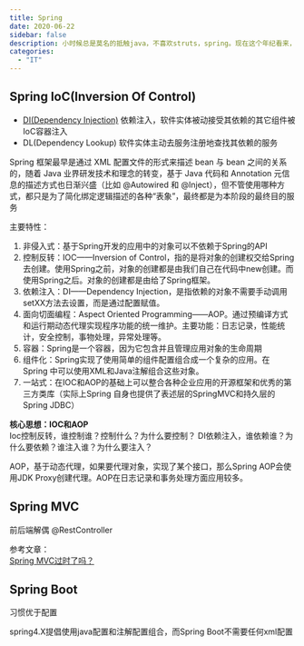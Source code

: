 ```yaml
---
title: Spring
date: 2020-06-22
sidebar: false
description: 小时候总是莫名的抵触java，不喜欢struts，spring。现在这个年纪看来，无知真可怕……学习些Spring
categories:
  - "IT"
---
```


## Spring IoC(Inversion Of Control)

- [DI(Dependency Injection)](https://www.zhihu.com/question/32108444/answer/309208647) 依赖注入，软件实体被动接受其依赖的其它组件被IoC容器注入 
- DL(Dependency Lookup)    软件实体主动去服务注册地查找其依赖的服务

Spring 框架最早是通过 XML 配置文件的形式来描述 bean 与 bean 之间的关系的，随着 Java 业界研发技术和理念的转变，基于 Java 代码和 Annotation 元信息的描述方式也日渐兴盛（比如 @Autowired 和 @Inject），但不管使用哪种方式，都只是为了简化绑定逻辑描述的各种“表象”，最终都是为本阶段的最终目的服务

主要特性：

1. 非侵入式：基于Spring开发的应用中的对象可以不依赖于Spring的API
2. 控制反转：IOC——Inversion of Control，指的是将对象的创建权交给Spring去创建。使用Spring之前，对象的创建都是由我们自己在代码中new创建。而使用Spring之后。对象的创建都是由给了Spring框架。
3. 依赖注入：DI——Dependency Injection，是指依赖的对象不需要手动调用setXX方法去设置，而是通过配置赋值。
4. 面向切面编程：Aspect Oriented Programming——AOP。通过预编译方式和运行期动态代理实现程序功能的统一维护。主要功能：日志记录，性能统计，安全控制，事物处理，异常处理等。  
5. 容器：Spring是一个容器，因为它包含并且管理应用对象的生命周期
6. 组件化：Spring实现了使用简单的组件配置组合成一个复杂的应用。在 Spring 中可以使用XML和Java注解组合这些对象。
7. 一站式：在IOC和AOP的基础上可以整合各种企业应用的开源框架和优秀的第三方类库（实际上Spring 自身也提供了表述层的SpringMVC和持久层的Spring JDBC）

**核心思想：IOC和AOP**  
Ioc控制反转，谁控制谁？控制什么？为什么要控制？
DI依赖注入，谁依赖谁？为什么要依赖？谁注入谁？为什么要注入？

AOP，基于动态代理，如果要代理对象，实现了某个接口，那么Spring AOP会使用JDK Proxy创建代理。AOP在日志记录和事务处理方面应用较多。

## Spring MVC
前后端解偶 @RestController

参考文章：  
[Spring MVC过时了吗？](https://www.zhihu.com/question/294282002/answer/521229241)

## Spring Boot

习惯优于配置

spring4.X提倡使用java配置和注解配置组合，而Spring Boot不需要任何xml配置